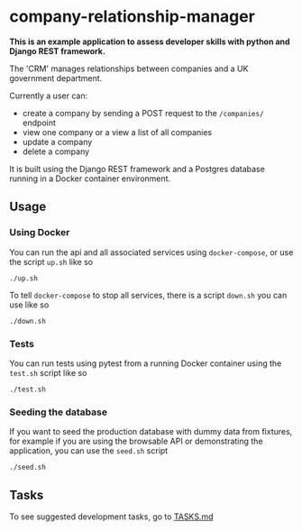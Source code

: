 # company-relationship-manager

**This is an example application to assess developer skills with python and Django REST framework.**

The 'CRM' manages relationships between companies and a UK government department.

Currently a user can: 
- create a company by sending a POST request to the `/companies/` endpoint
- view one company or a view a list of all companies
- update a company
- delete a company

It is built using the Django REST framework and a Postgres database running in a Docker container environment.

## Usage

### Using Docker

You can run the api and all associated services using `docker-compose`, or use the script `up.sh` like so

```
./up.sh
```

To tell `docker-compose` to stop all services, there is a script `down.sh` you can use like so

```
./down.sh
```

### Tests

You can run tests using pytest from a running Docker container using the `test.sh` script like so

```
./test.sh
```

### Seeding the database

If you want to seed the production database with dummy data from fixtures, for example if you are using the browsable API or demonstrating the application, you can use the `seed.sh` script

```
./seed.sh
```


## Tasks

To see suggested development tasks, go to [TASKS.md](TASKS.md)
